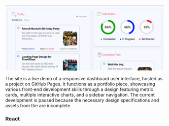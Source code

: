 <img src="images/dashboard.png" width="500" />
<br />

The site is a live demo of a responsive dashboard user interface, hosted as a project on GitHub Pages. It functions as a portfolio piece, showcasing various front-end development skills through a design featuring metric cards, multiple interactive charts, and a sidebar navigation. The current development is paused because the necessary design specifications and assets from the <a href="https://www.figma.com/design/oLX931SCGYc9hHxSUNruI4/To-do-List-Web-App-Design--Community-?node-id=16-34&p=f&t=BrgG2B9Abgzkgdto-0"></a> are incomplete.

<h3>React</h3>
